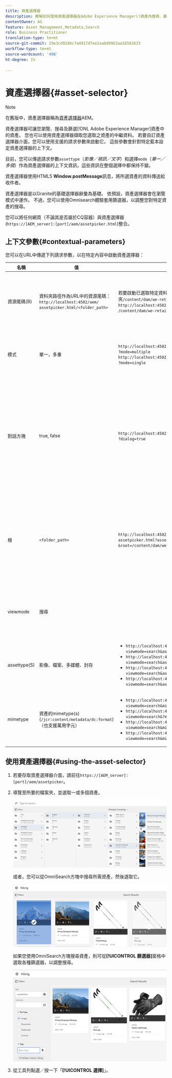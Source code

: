 ```yaml
---
title: 資產選擇器
description: 瞭解如何使用資產選擇器在Adobe Experience Manager()資產內搜尋、篩選、瀏覽及擷取資產的中AEM繼資料。 此外，也瞭解如何自訂資產選擇器介面。
contentOwner: AG
feature: Asset Management,Metadata,Search
role: Business Practitioner
translation-type: tm+mt
source-git-commit: 29e3cd92d6c7a4917d7ee2aa8d9963aa16581633
workflow-type: tm+mt
source-wordcount: '498'
ht-degree: 1%

---
```



# 資產選擇器{#asset-selector}

>[!NOTE]
>
>在舊版中，資產選擇器稱為[資產選擇器](https://helpx.adobe.com/experience-manager/6-2/assets/using/asset-picker.html)AEM。

資產選擇器可讓您瀏覽、搜尋及篩選[!DNL Adobe Experience Manager]資產中的資產。 您也可以使用資產選擇器擷取您選取之資產的中繼資料。 若要自訂資產選擇器介面，您可以使用支援的請求參數來啟動它。 這些參數會針對特定藍本設定資產選擇器的上下文。

目前，您可以傳遞請求參數`assettype`（*影像／視訊／文字*）和選擇`mode`（*單一／多個*）作為資產選擇器的上下文資訊，這些資訊在整個選擇中都保持不變。

資產選擇器使用HTML5 **Window.postMessage**&#x200B;訊息，將所選資產的資料傳送給收件者。

資產選擇器是以Granite的基礎選擇器辭彙為基礎。 依預設，資產選擇器會在瀏覽模式中運作。 不過，您可以使用Omnisearch體驗套用篩選器，以調整您對特定資產的搜尋。

您可以將任何網頁（不論其是否屬於CQ容器）與資產選擇器(`https://[AEM_server]:[port]/aem/assetpicker.html`)整合。

## 上下文參數{#contextual-parameters}

您可以在URL中傳遞下列請求參數，以在特定內容中啟動資產選擇器：

| 名稱 | 值 | 範例 | 目的 |
|---|---|---|---|
| 資源尾碼(B) | 資料夾路徑作為URL中的資源尾碼：`http://localhost:4502/aem/`<br>`assetpicker.html/<folder_path>` | 若要啟動已選取特定資料夾的資產選擇器，例如選取資料夾`/content/dam/we-retail/en/activities`時，URL應為：`http://localhost:4502/aem/assetpicker.html`<br>`/content/dam/we-retail/en/activities?assettype=images` | 如果在啟動資產選擇器時需要選取特定資料夾，請將其作為資源尾碼傳遞。 |
| 模式 | 單一，多重 | `http://localhost:4502/aem/assetpicker.html`<br>`?mode=multiple` <br> `http://localhost:4502/aem/assetpicker.html`<br>`?mode=single` | 在多個模式中，您可以使用資產選擇器同時選取多個資產。 |
| 對話方塊 | true, false | `http://localhost:4502/aem/assetpicker.html`<br>`?dialog=true` | 使用這些參數將資產選擇器開啟為「花崗岩」對話方塊。 只有當您透過Granite路徑欄位啟動資產選擇器，並將其設定為pickerSrc URL時，此選項才適用。 |
| 根 | `<folder_path>` | `http://localhost:4502/aem/`<br>`assetpicker.html?assettype=images`<br>`&root=/content/dam/we-retail/en/activities` | 使用此選項可指定資產選擇器的根資料夾。 在這種情況下，資產選擇器可讓您只選取根資料夾下的子資產（直接／間接）。 |
| viewmode | 搜尋 |  | 若要在搜尋模式中啟動資產選擇器，請使用資產類型和mimetype參數。 |
| assettype(S) | 影像、檔案、多媒體、封存 | <ul><li>`http://localhost:4502/aem/assetpicker.html?viewmode=search&assettype=images`</li> <li>`http://localhost:4502/aem/assetpicker.html?viewmode=search&assettype=documents`</li> <li>`http://localhost:4502/aem/assetpicker.html?viewmode=search&assettype=multimedia`</li> <li>`http://localhost:4502/aem/assetpicker.html?viewmode=search&assettype=archives`</li> | 使用這個選項可根據傳遞的值來篩選資產類型。 |
| mimetype | 資產的mimetype(s)(`/jcr:content/metadata/dc:format`)（也支援萬用字元） | <ul><li>`http://localhost:4502/aem/assetpicker.html?viewmode=search&mimetype=image/png`</li>  <li>`http://localhost:4502/aem/assetpicker.html?viewmode=search&?mimetype=*png`</li>  <li>`http://localhost:4502/aem/assetpicker.html?viewmode=search&mimetype=*presentation`</li>  <li>`http://localhost:4502/aem/assetpicker?viewmode=search&mimetype=*presentation&mimetype=*png`</li></ul> | 使用它以MIME類型篩選資產 |

## 使用資產選擇器{#using-the-asset-selector}

1. 若要存取資產選擇器介面，請前往`https://[AEM_server]:[port]/aem/assetpicker`。
1. 導覽至所要的檔案夾，並選取一或多個資產。

   ![chlimage_1-441](assets/chlimage_1-441.png)

   或者，您可以從OmniSearch方塊中搜尋所需資產，然後選取它。

   ![chlimage_1-442](assets/chlimage_1-442.png)

   如果您使用OmniSearch方塊搜尋資產，則可從&#x200B;**[!UICONTROL 篩選器]**&#x200B;窗格中選取各種篩選器，以調整搜尋。

   ![chlimage_1-443](assets/chlimage_1-443.png)

1. 從工具列點選／按一下「**[!UICONTROL 選擇]**」。
